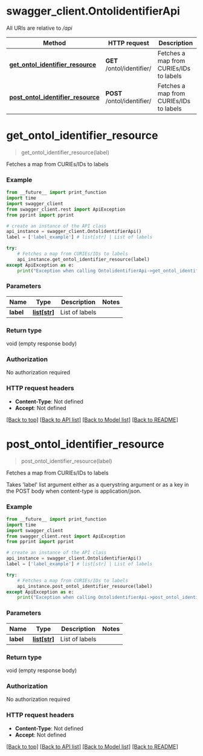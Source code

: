 # swagger_client.OntolidentifierApi

All URIs are relative to */api*

Method | HTTP request | Description
------------- | ------------- | -------------
[**get_ontol_identifier_resource**](OntolidentifierApi.md#get_ontol_identifier_resource) | **GET** /ontol/identifier/ | Fetches a map from CURIEs/IDs to labels
[**post_ontol_identifier_resource**](OntolidentifierApi.md#post_ontol_identifier_resource) | **POST** /ontol/identifier/ | Fetches a map from CURIEs/IDs to labels

# **get_ontol_identifier_resource**
> get_ontol_identifier_resource(label)

Fetches a map from CURIEs/IDs to labels

### Example
```python
from __future__ import print_function
import time
import swagger_client
from swagger_client.rest import ApiException
from pprint import pprint

# create an instance of the API class
api_instance = swagger_client.OntolidentifierApi()
label = ['label_example'] # list[str] | List of labels

try:
    # Fetches a map from CURIEs/IDs to labels
    api_instance.get_ontol_identifier_resource(label)
except ApiException as e:
    print("Exception when calling OntolidentifierApi->get_ontol_identifier_resource: %s\n" % e)
```

### Parameters

Name | Type | Description  | Notes
------------- | ------------- | ------------- | -------------
 **label** | [**list[str]**](str.md)| List of labels | 

### Return type

void (empty response body)

### Authorization

No authorization required

### HTTP request headers

 - **Content-Type**: Not defined
 - **Accept**: Not defined

[[Back to top]](#) [[Back to API list]](../README.md#documentation-for-api-endpoints) [[Back to Model list]](../README.md#documentation-for-models) [[Back to README]](../README.md)

# **post_ontol_identifier_resource**
> post_ontol_identifier_resource(label)

Fetches a map from CURIEs/IDs to labels

Takes 'label' list argument either as a querystring argument or as a key in the POST body when content-type is application/json.

### Example
```python
from __future__ import print_function
import time
import swagger_client
from swagger_client.rest import ApiException
from pprint import pprint

# create an instance of the API class
api_instance = swagger_client.OntolidentifierApi()
label = ['label_example'] # list[str] | List of labels

try:
    # Fetches a map from CURIEs/IDs to labels
    api_instance.post_ontol_identifier_resource(label)
except ApiException as e:
    print("Exception when calling OntolidentifierApi->post_ontol_identifier_resource: %s\n" % e)
```

### Parameters

Name | Type | Description  | Notes
------------- | ------------- | ------------- | -------------
 **label** | [**list[str]**](str.md)| List of labels | 

### Return type

void (empty response body)

### Authorization

No authorization required

### HTTP request headers

 - **Content-Type**: Not defined
 - **Accept**: Not defined

[[Back to top]](#) [[Back to API list]](../README.md#documentation-for-api-endpoints) [[Back to Model list]](../README.md#documentation-for-models) [[Back to README]](../README.md)

